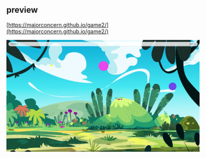 ## preview

[https://majorconcern.github.io/game2/](https://majorconcern.github.io/game2/)

<p align="center">
  <img src="./assets/preview.jpg">
</p>